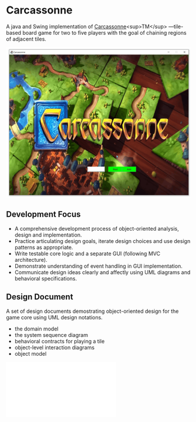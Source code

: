 # Carcassonne
A java and Swing implementation of [Carcassonne](https://en.wikipedia.org/wiki/Carcassonne_(board_game))<sup>TM</sup> —tile-based board game for two to five players with the goal of chaining regions of adjacent tiles.

![](/demo/01_multi_players.gif)

## Development Focus
- A comprehensive development process of object-oriented analysis, design and implementation.
- Practice articulating design goals, iterate design choices and use design patterns as appropriate. 
- Write testable core logic and a separate GUI (following MVC architecture).
- Demonstrate understanding of event handling in GUI implementation. 
- Communicate design ideas clearly and affectly using UML diagrams and behavioral specifications.

## Design Document
A set of design documents demostrating object-oriented design for the game core using UML design notations.
- the domain model
- the system sequence diagram
- behavioral contracts for playing a tile
- object-level interaction diagrams
- object model

![](/design_documents/design_documents.pdf)
